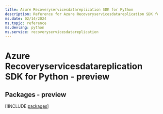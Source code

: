 ```yaml
---
title: Azure Recoveryservicesdatareplication SDK for Python
description: Reference for Azure Recoveryservicesdatareplication SDK for Python
ms.date: 02/14/2024
ms.topic: reference
ms.devlang: python
ms.service: recoveryservicesdatareplication
---
```

# Azure Recoveryservicesdatareplication SDK for Python - preview
## Packages - preview
[!INCLUDE [packages](recoveryservicesdatareplication-index.md)]